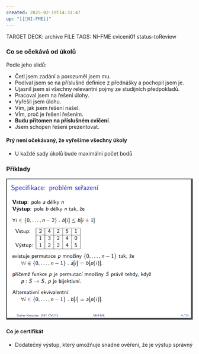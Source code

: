```yaml
---
created: 2025-02-19T14:31:47
up: "[[📖NI-FME]]"
---
```


TARGET DECK: archive
FILE TAGS: NI-FME cviceni01 status-toReview

### Co se očekává od úkolů
Podle jeho slidů:
- Četl jsem zadání a porozuměl jsem mu.
- Podíval jsem se na příslušné definice z přednášky a pochopil jsem je.
- Ujasnil jsem si všechny relevantní pojmy ze studijních předpokladů.
- Pracoval jsem na řešení úlohy.
- Vyřešil jsem úlohu.
- Vím, jak jsem řešení našel.
- VÍm, proč je řešení řešením.
- **Budu přítomen na příslušném cvičení**.
- Jsem schopen řešení prezentovat.

#### Prý není očekávaný, že vyřešíme všechny úkoly
- U každé sady úkolů bude maximální počet bodů

### Příklady
![](../../Assets/Pasted%20image%2020250219151222.png)


#### Co je certifikát
- Dodatečný výstup, který umožňuje snadné ověření, že je výstup správný



